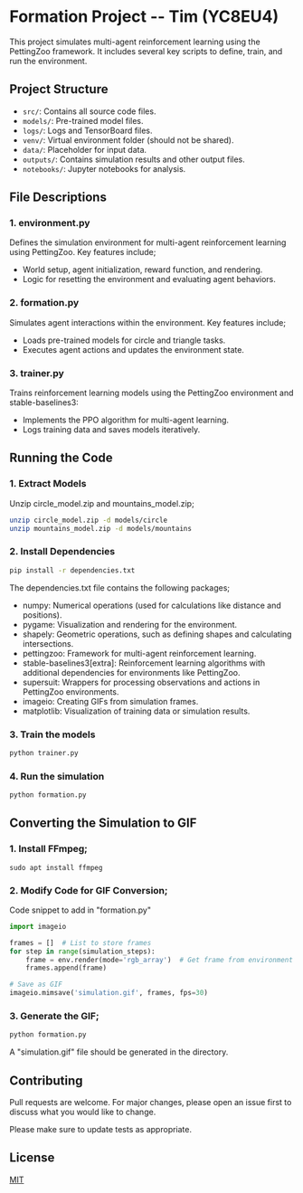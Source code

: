 # Formation Project -- Tim (YC8EU4)

This project simulates multi-agent reinforcement learning using the PettingZoo framework. It includes several key scripts to define, train, and run the environment.

## Project Structure
- `src/`: Contains all source code files.
- `models/`: Pre-trained model files.
- `logs/`: Logs and TensorBoard files.
- `venv/`: Virtual environment folder (should not be shared).
- `data/`: Placeholder for input data.
- `outputs/`: Contains simulation results and other output files.
- `notebooks/`: Jupyter notebooks for analysis.

## File Descriptions

### 1. environment.py
Defines the simulation environment for multi-agent reinforcement learning using PettingZoo. Key features include;

- World setup, agent initialization, reward function, and rendering.
- Logic for resetting the environment and evaluating agent behaviors.

### 2. formation.py
Simulates agent interactions within the environment. Key features include;

- Loads pre-trained models for circle and triangle tasks.
- Executes agent actions and updates the environment state.

### 3. trainer.py
Trains reinforcement learning models using the PettingZoo environment and stable-baselines3:
- Implements the PPO algorithm for multi-agent learning.
- Logs training data and saves models iteratively.


## Running the Code

### 1. Extract Models
Unzip circle_model.zip and mountains_model.zip;

```bash
unzip circle_model.zip -d models/circle
unzip mountains_model.zip -d models/mountains
```

### 2. Install Dependencies

```bash
pip install -r dependencies.txt
```
The dependencies.txt file contains the following packages;
- numpy: Numerical operations (used for calculations like distance and positions).
- pygame: Visualization and rendering for the environment.
- shapely: Geometric operations, such as defining shapes and calculating intersections.
- pettingzoo: Framework for multi-agent reinforcement learning.
- stable-baselines3[extra]: Reinforcement learning algorithms with additional dependencies for environments like PettingZoo.
- supersuit: Wrappers for processing observations and actions in PettingZoo environments.
- imageio: Creating GIFs from simulation frames.
- matplotlib: Visualization of training data or simulation results.

### 3. Train the models

```bash
python trainer.py
```

### 4. Run the simulation

```bash
python formation.py
```


## Converting the Simulation to GIF

### 1. Install FFmpeg;
```
sudo apt install ffmpeg
```

### 2. Modify Code for GIF Conversion;
Code snippet to add in "formation.py"

``` python
import imageio

frames = []  # List to store frames
for step in range(simulation_steps):
    frame = env.render(mode='rgb_array')  # Get frame from environment
    frames.append(frame)

# Save as GIF
imageio.mimsave('simulation.gif', frames, fps=30)
```

### 3. Generate the GIF;
```bash
python formation.py
```
A "simulation.gif" file should be generated in the directory.


## Contributing

Pull requests are welcome. For major changes, please open an issue first
to discuss what you would like to change.

Please make sure to update tests as appropriate.


## License

[MIT](https://choosealicense.com/licenses/mit/)
